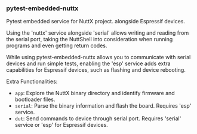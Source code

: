 ### pytest-embedded-nuttx

Pytest embedded service for NuttX project. alongside Espressif devices.

Using the 'nuttx' service alongside 'serial' allows writing and reading from
the serial port, taking the NuttShell into consideration when running programs
and even getting return codes.

While using pytest-embedded-nuttx allows you to communicate with serial
devices and run simple tests, enabling the 'esp' service  adds extra capabilities for
Espressif devices, such as flashing and device rebooting.

Extra Functionalities:

- `app`: Explore the NuttX binary directory and identify firmware and bootloader files.
- `serial`: Parse the binary information and flash the board. Requires 'esp' service.
- `dut`:  Send commands to device through serial port. Requires 'serial' service or 'esp' for Espressif devices.
